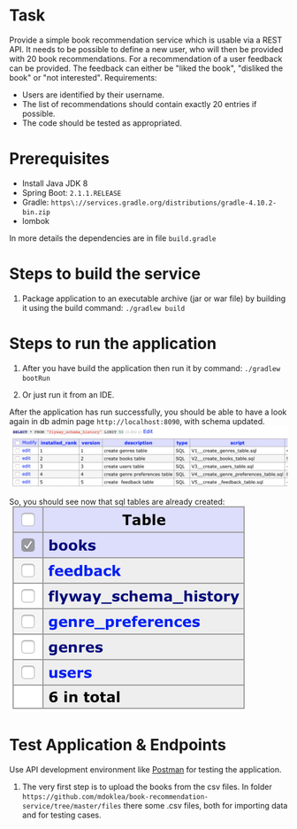 # Task

Provide a simple book recommendation service which is usable via a REST API. It needs to be possible to define a new user, who will then be provided with 20 book recommendations. For a recommendation of a user feedback can be provided. The feedback can either be "liked the book", "disliked the book" or "not interested".
Requirements:
* Users are identified by their username.
* The list of recommendations should contain exactly 20 entries if possible.
* The code should be tested as appropriated.

# Prerequisites

* Install Java JDK 8
* Spring Boot:  `2.1.1.RELEASE`
* Gradle: `https\://services.gradle.org/distributions/gradle-4.10.2-bin.zip`
* lombok

In more details the dependencies are in file `build.gradle`

# Steps to build the service

1. Package application to an executable archive (jar or war file) by building it using the build command:
   `./gradlew build`
 
# Steps to run the application

1. After you have build the application then run it by command:
   `./gradlew bootRun`
   
2. Or just run it from an IDE.

 After the application has run successfully, you should be able to have a look again in db admin page `http://localhost:8090`, with schema updated.
 ![Migraftion Files](/images/img1.png/)
 
So, you should see now that sql tables are already created:
 ![SQL Tables](/images/img2.png/)

# Test Application & Endpoints

Use API development environment like [Postman](https://www.getpostman.com/) for testing the application.

1. The very first step is to upload the books from the csv files.
In folder `https://github.com/mdoklea/book-recommendation-service/tree/master/files` there some .csv files, both for importing data and for testing cases.
